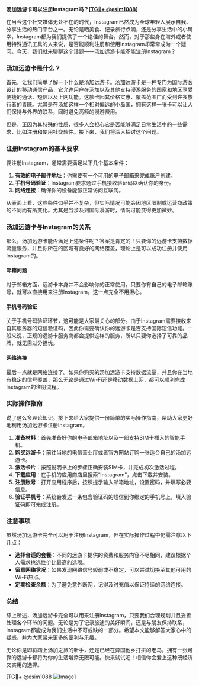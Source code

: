 **汤加远游卡可以注册Instagram吗？[[TG💪+ @esim1088](https://t.me/s/esim1088)]**

在当今这个社交媒体无处不在的时代，Instagram已然成为全球年轻人展示自我、分享生活的热门平台之一。无论是晒美食、记录旅行点滴，还是分享生活中的小确幸，Instagram都为我们提供了一个绝佳的舞台。然而，对于那些身在海外或者使用特殊通讯工具的人来说，是否能顺利注册和使用Instagram却常常成为一个疑问。今天，我们就来聊聊这个话题——汤加远游卡能不能注册Instagram？

### 汤加远游卡是什么？

首先，让我们简单了解一下什么是汤加远游卡。汤加远游卡是一种专门为国际游客设计的移动通信产品，它允许用户在汤加以及其他支持漫游服务的国家和地区享受便捷的通话、短信以及上网功能。这款卡因其价格实惠、覆盖范围广而受到许多旅行者的青睐。尤其是在汤加这样一个相对偏远的小岛国，拥有这样一张卡可以让人们保持与外界的联系，同时避免高额的漫游费用。

但是，正因为其特殊的性质，很多人会担心它是否能够满足日常生活中的一些需求，比如注册和使用社交软件。接下来，我们将深入探讨这个问题。

### 注册Instagram的基本要求

要注册Instagram，通常需要满足以下几个基本条件：

1. **有效的电子邮件地址**：你需要有一个可用的电子邮箱来完成账户创建。
2. **手机号码验证**：Instagram要求通过手机接收验证码以确认你的身份。
3. **网络连接**：确保你的设备能够正常访问互联网。

从表面上看，这些条件似乎并不复杂，但实际情况可能会因地区限制或运营商政策的不同而有所变化。尤其是当涉及到国际漫游时，情况可能变得更加微妙。

### 汤加远游卡与Instagram的关系

那么，汤加远游卡能否满足上述条件呢？答案是肯定的！只要你的远游卡支持数据流量服务，并且你所在的区域有良好的网络覆盖，理论上是可以成功注册并使用Instagram的。

#### 邮箱问题
对于邮箱方面，远游卡本身并不会影响你的正常使用。只要你有自己的电子邮箱账号，就可以直接用来注册Instagram。这一点完全不用担心。

#### 手机号码验证
关于手机号码验证环节，这可能是大家最关心的部分。由于Instagram需要接收来自其服务器的短信验证码，因此你需要确认你的远游卡是否支持国际短信功能。一般来说，正规的远游卡服务商都会提供这样的服务，所以只要你选择了可靠的品牌，就无需过分担忧。

#### 网络连接
最后一点就是网络连接了。如果你购买的汤加远游卡支持数据流量，并且你在当地有稳定的信号覆盖，那么无论是通过Wi-Fi还是移动数据上网，都可以顺利完成Instagram的注册流程。

### 实际操作指南

说了这么多理论知识，接下来给大家提供一份简单的实际操作指南，帮助大家更好地利用汤加远游卡注册Instagram。

1. **准备材料**：首先准备好你的电子邮箱地址以及一部支持SIM卡插入的智能手机。
2. **购买远游卡**：前往当地的电信营业厅或者官方网站订购一张适合自己的汤加远游卡。
3. **激活卡片**：按照说明书上的步骤正确安装SIM卡，并完成初次激活过程。
4. **下载应用**：在手机的应用商店里搜索“Instagram”，点击下载并安装。
5. **注册账号**：打开应用程序后，按照提示输入邮箱地址，设置密码，并填写必要信息。
6. **验证手机号**：系统会发送一条包含验证码的短信到你绑定的手机号上，填入验证码即可完成注册。

### 注意事项

虽然汤加远游卡完全可以用于注册Instagram，但在实际操作过程中仍需注意以下几点：

- **选择合适的套餐**：不同的远游卡提供的资费和服务内容不尽相同，建议根据个人需求挑选性价比最高的选项。
- **留意网络状况**：如果发现网络信号较弱或不稳定，可以尝试切换至其他可用的Wi-Fi热点。
- **定期检查余额**：为了避免意外断网，记得及时充值以保证持续的网络连接。

### 总结

综上所述，汤加远游卡完全可以用来注册Instagram，只要我们合理规划并且妥善处理各个环节的问题。无论是为了记录旅途的美好瞬间，还是与朋友保持联系，Instagram都能成为我们生活中不可或缺的一部分。希望本文能够解答大家心中的疑惑，并为大家带来更多的便利与乐趣。

无论你是即将踏上汤加之旅的新手，还是已经在异国他乡打拼的老鸟，拥有一张可靠的远游卡都将为你的生活增添无限可能。快来试试吧！相信你会爱上这种既经济又实用的选择。

[[TG💪+ @esim1088](https://t.me/s/esim1088) ![Image](https://i.postimg.cc/4NQfJmqS/Snipaste-2025-05-13-00-14-12.png)]